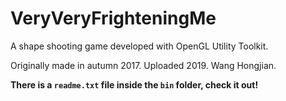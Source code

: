 # VeryVeryFrighteningMe
A shape shooting game developed with OpenGL Utility Toolkit.

Originally made in autumn 2017. Uploaded 2019.
Wang Hongjian.

__There is a `readme.txt` file inside the `bin` folder, check it out!__

